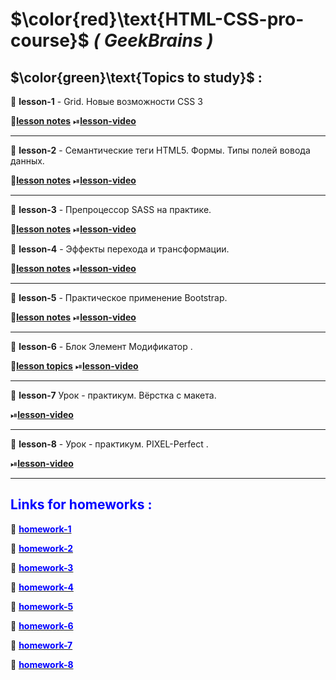 # $\color{red}\text{HTML-CSS-pro-course}$ **_( GeekBrains )_**

## $\color{green}\text{Topics to study}$ :

📌 **lesson-1** - Grid. Новые возможности CSS 3

📒[**lesson notes**](https://artiom30.github.io/HTML-CSS--Pro-/lesson-1/lesson-notes/index.html)
⏯[**lesson-video**](https://www.youtube.com/watch?v=5Ijqb1wLcvc)

---

📌 **lesson-2** - Семантические теги HTML5. Формы. Типы полей вовода данных.

📒[**lesson notes**](https://artiom30.github.io/HTML-CSS--Pro-/lesson-2/lesson-notes/index.html)
⏯[**lesson-video**](https://youtu.be/TBw6Ga1e92k)

---

📌 **lesson-3** - Препроцессор SASS на практике.

📒[**lesson notes**](https://github.com/Artiom30/HTML-CSS--Pro-/tree/main/lesson-3)
⏯[**lesson-video**](https://youtu.be/KARjHRoRe_4)

📌 **lesson-4** - Эффекты перехода и трансформации.

📒[**lesson notes**](https://github.com/Artiom30/HTML-CSS--Pro-/tree/main/lesson-4)
⏯[**lesson-video**](https://youtu.be/Q0H_DpzuPGE)

---

📌 **lesson-5** - Практическое применение Bootstrap.

📒[**lesson notes**](https://github.com/Artiom30/HTML-CSS--Pro-/tree/main/lesson-5)
⏯[**lesson-video**](https://youtu.be/VDD-4CgY9B4)

---

📌 **lesson-6** - Блок Элемент Модификатор .

📒[**lesson topics**](./lesson-6/README.md)
⏯[**lesson-video**](https://youtu.be/CML0LNJMwE0)

---

📌 **lesson-7** Урок - практикум. Вёрстка с макета.

⏯[**lesson-video**](https://youtu.be/BhAYL46P3PI)

---

📌 **lesson-8** - Урок - практикум. PIXEL-Perfect .

⏯[**lesson-video**](https://youtu.be/kOLM2s20sZY)

---

## <span style="color:blue">Links for homeworks :</span>

📌 <span style="color:blue"> [<span style="color:blue">**homework-1**</span>](https://artiom30.github.io/HTML-CSS--Pro-/lesson-1/homework/index.html)</span>

📌 <span style="color:blue"> [<span style="color:blue">**homework-2**</span>](https://artiom30.github.io/HTML-CSS--Pro-/lesson-2/homework/index.html)</span>

📌 <span style="color:blue"> [<span style="color:blue">**homework-3**</span>](https://artiom30.github.io/HTML-CSS--Pro-/lesson-3/homework/index.html)</span>

📌 <span style="color:blue"> [<span style="color:blue">**homework-4**</span>](https://artiom30.github.io/HTML-CSS--Pro-/lesson-4/homework/catalog.html)</span>

📌 <span style="color:blue"> [<span style="color:blue">**homework-5**</span>](https://artiom30.github.io/HTML-CSS--Pro-/lesson-5/homework/product.html)</span>

📌 <span style="color:blue"> [<span style="color:blue">**homework-6**</span>](https://artiom30.github.io/HTML-CSS--Pro-/lesson-6/homework/product.html)</span>

📌 <span style="color:blue"> [<span style="color:blue">**homework-7**</span>](https://artiom30.github.io/HTML-CSS--Pro-/lesson-7/homework/cart.html)</span>

📌 <span style="color:blue"> [<span style="color:blue">**homework-8**</span>](https://artiom30.github.io/HTML-CSS--Pro-/lesson-7/homework/registration.html)</span>
